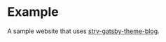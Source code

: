 # Example

A sample website that uses
[strv-gatsby-theme-blog](https://github.com/koss-lebedev/strv-gatsby-theme-blog).
